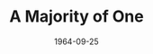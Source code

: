 ---
title: A Majority of One
date: 1964-09-25
closing_date: 1964-10-03
layout: productions
featured_image: 
image_caption:
image_credit:
playbill:
category:
Theatre: Theatre Jacksonville
Venue: Little Theatre
cast:
  Mrs. Rubin: Doris Thornhill
  Mrs. Jacoby: Thelma Baker
  Alice Black: Casey Koplar
  Jerome Black: Malcolm Korner
  Lady Passenger: Charlotte Smotherman
  Koichi Asano: Ernest Goldsmith
  Steward: Jerry Bolton
  Eddie: Tim McManus
  Tateshi: Cathy Perry
  Ayako Asano: Gladys Witten
  Noketi: Betty Miyanaga
  Captain Norcross: Gene Moore
crew:
  Director: George Ballis
  Set and Lighting Design: Larry Riddle
  Stage Manager: Terry McIntyre
  Lighting: 
    - Peggy miller
    - Chase Ambler
  Costumes:
    - Ruth Coleman
    - Ruth Perry
    - Walter Russell Sargent
    - Jean Lucas
    - Marguerite Ellingham
    - Agatha Norvell
    - Liz Collins
    - Gwen Lindsay
    - Grace Kelley
    - Frank Ridge
  Make-up:
    - Bill Gibbs
    - Gertrude Moller
    - Polly Clendening
    - Marshall Grauer
    - Annette Grauer
  Properties:
    - Esther Barnes
    - Gladys Dale
    - Galdys Witten
    - Mary Holland
    - Gayle Swymer
    - Ruth Glezen
    - Eula Walters
    - Olivia Rusinek
    - Charlotte Smotherman
  Set Crew:
    - Tim McManus
    - Dixie Cohen
    - Gladys Dale
    - Ruth Glezen
    - Annette Grauer
    - Marshall Grauer
    - Steve Williams
    - French Harvey
    - Marshall Nazworth
    - Gene Moore
    - Gladys Witten
    - Gwyda Agnew
    - Ellen Black
    - Betty Bell
    - Dottie Wells
    - Robert Agnew
    - Abbey Fink
  Sound: David Howard
  Program Cover: Richard Lyons
external_links:
---